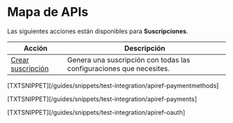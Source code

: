 # Mapa de APIs

Las siguientes acciones están disponibles para **Suscripciones**.

|Acción|Descripción|
|---|---|
|[Crear suscripción](https://www.mercadopago[FAKER][URL][DOMAIN]/developers/es/reference/subscriptions/_preapproval/post)|Genera una suscripción con todas las configuraciones que necesites.|

[TXTSNIPPET][/guides/snippets/test-integration/apiref-paymentmethods]

[TXTSNIPPET][/guides/snippets/test-integration/apiref-payments]

[TXTSNIPPET][/guides/snippets/test-integration/apiref-oauth]